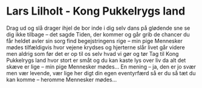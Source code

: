 # Lars Lilholt - Kong Pukkelrygs land


Drag ud og slå drager ihjel
de bor inde i dig selv
dans på glødende sne
se dig ikke tilbage – det sagde
Tiden, der kommer og går
grib de chancer du får
heldet avler sin sorg
find begejstringens rige – min pige
Mennesker mødes tilfældigvis hvor
vejene krydses og hjerterne slår
livet går videre men aldrig som før
det er op til os selv hvad vi gør
og tør
Tag til Kong Pukkelrygs land
hvor stort er småt og du kan
kaste lys over liv
da alt det skæve er lige – min pige
Mennesker mødes...
En mening – ja, den er jo svær
men vær levende, vær lige her
digt din egen eventyrfærd
så er du så tæt du kan komme – heromme
Mennesker mødes...

